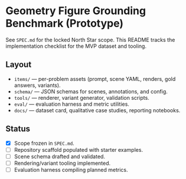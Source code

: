 # Geometry Figure Grounding Benchmark (Prototype)

See `SPEC.md` for the locked North Star scope. This README tracks the implementation checklist for the MVP dataset and tooling.

## Layout
- `items/` — per-problem assets (prompt, scene YAML, renders, gold answers, variants).
- `schema/` — JSON schemas for scenes, annotations, and config.
- `tools/` — renderer, variant generator, validation scripts.
- `eval/` — evaluation harness and metric utilities.
- `docs/` — dataset card, qualitative case studies, reporting notebooks.

## Status
- [x] Scope frozen in `SPEC.md`.
- [ ] Repository scaffold populated with starter examples.
- [ ] Scene schema drafted and validated.
- [ ] Rendering/variant tooling implemented.
- [ ] Evaluation harness compiling planned metrics.
